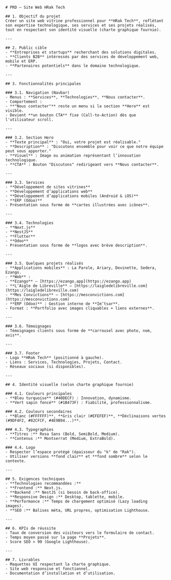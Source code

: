     # PRD – Site Web HRak Tech

    ## 1. Objectif du projet
    Créer un site web vitrine professionnel pour **HRak Tech**, reflétant son expertise technologique, ses services et ses projets réalisés, tout en respectant son identité visuelle (charte graphique fournie).

    ---

    ## 2. Public cible
    - **Entreprises et startups** recherchant des solutions digitales.
    - **Clients B2B** intéressés par des services de développement web, mobile et ERP.
    - **Partenaires potentiels** dans le domaine technologique.

    ---

    ## 3. Fonctionnalités principales

    ### 3.1. Navigation (Navbar)
    - Menus : **Services**, **Technologies**, **Nous contacter**.
    - Comportement :
    - **"Nous contacter"** reste un menu si la section **Hero** est visible.
    - Devient **un bouton CTA** fixe (Call-to-Action) dès que l'utilisateur scroll.

    ---

    ### 3.2. Section Hero
    - **Texte principal** : "Oui, votre projet est réalisable."
    - **Description** : "Discutons ensemble pour voir ce que notre équipe peut vous apporter."
    - **Visuel** : Image ou animation représentant l’innovation technologique.
    - **CTA** : Bouton "Discutons" redirigeant vers **Nous contacter**.

    ---

    ### 3.3. Services
    - **Développement de sites vitrines**
    - **Développement d’applications web**
    - **Développement d’applications mobiles (Android & iOS)**
    - **ERP (Odoo)**
    - Présentation sous forme de **cartes illustrées avec icônes**.

    ---

    ### 3.4. Technologies
    - **Next.js**
    - **NestJS**
    - **Flutter**
    - **Odoo**
    - Présentation sous forme de **logos avec brève description**.

    ---

    ### 3.5. Quelques projets réalisés
    - **Applications mobiles** : La Parole, Ariary, Devinette, Sedera, Ezango.
    - **Web** :
    - **Ezango** – [https://ezango.app](https://ezango.app)
    - **L’Aigle de Libreville** – [https://laigledelibreville.com](https://laigledelibreville.com)
    - **Mes Convictions** – [https://mesconvictions.com](https://mesconvictions.com)
    - **ERP (Odoo)** : Gestion interne de **Im’tsar**.
    - Format : **Portfolio avec images cliquables + liens externes**.

    ---

    ### 3.6. Témoignages
    - Témoignages clients sous forme de **carrousel avec photo, nom, avis**.

    ---

    ### 3.7. Footer
    - Logo **HRak Tech** (positionné à gauche).
    - Liens : Services, Technologies, Projets, Contact.
    - Réseaux sociaux (si disponibles).

    ---

    ## 4. Identité visuelle (selon charte graphique fournie)

    ### 4.1. Couleurs principales
    - **Bleu turquoise** (#40DECF) : Innovation, dynamisme.
    - **Vert sapin foncé** (#1B473F) : Fiabilité, professionnalisme.

    ### 4.2. Couleurs secondaires
    - **Blanc (#FFFFFF)**, **Gris clair (#EFEFEF)**, **Déclinaisons vertes (#9DF4F2, #82CFCF, #4E9B94...)**.

    ### 4.3. Typographies
    - **Titres :** Rosa Sans (Bold, SemiBold, Medium).
    - **Contenus :** Montserrat (Medium, ExtraBold).

    ### 4.4. Logo
    - Respecter l’espace protégé (épaisseur du "k" de "Rak").
    - Utiliser versions **fond clair** et **fond sombre** selon le contexte.

    ---

    ## 5. Exigences techniques
    - **Technologies recommandées :**
    - **Frontend :** Next.js.
    - **Backend :** NestJS (si besoin de back-office).
    - **Responsive Design :** Desktop, tablette, mobile.
    - **Performance :** Temps de chargement optimisé (Lazy loading images).
    - **SEO :** Balises méta, URL propres, optimisation Lighthouse.

    ---

    ## 6. KPIs de réussite
    - Taux de conversion des visiteurs vers le formulaire de contact.
    - Temps moyen passé sur la page **Projets**.
    - Score SEO > 90 (Google Lighthouse).

    ---

    ## 7. Livrables
    - Maquettes UI respectant la charte graphique.
    - Site web responsive et fonctionnel.
    - Documentation d’installation et d’utilisation.
